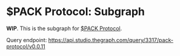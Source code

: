 # $PACK Protocol: Subgraph

**WIP**. This is the subgraph for [$PACK Protocol](https://github.com/nftlabs/pack-protocol). 

Query endpoint: https://api.studio.thegraph.com/query/3317/pack-protocol/v0.0.11